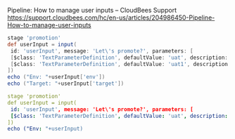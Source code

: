

Pipeline: How to manage user inputs – CloudBees Support 
https://support.cloudbees.com/hc/en-us/articles/204986450-Pipeline-How-to-manage-user-inputs

```groovy
stage 'promotion'
def userInput = input(
 id: 'userInput', message: 'Let\'s promote?', parameters: [
 [$class: 'TextParameterDefinition', defaultValue: 'uat', description: 'Environment', name: 'env'],
 [$class: 'TextParameterDefinition', defaultValue: 'uat1', description: 'Target', name: 'target']
])
echo ("Env: "+userInput['env'])
echo ("Target: "+userInput['target'])
```

```yml
stage 'promotion'
def userInput = input(
 id: 'userInput', message: 'Let\'s promote?', parameters: [
 [$class: 'TextParameterDefinition', defaultValue: 'uat', description: 'Environment', name: 'env']
])
echo ("Env: "+userInput)
```